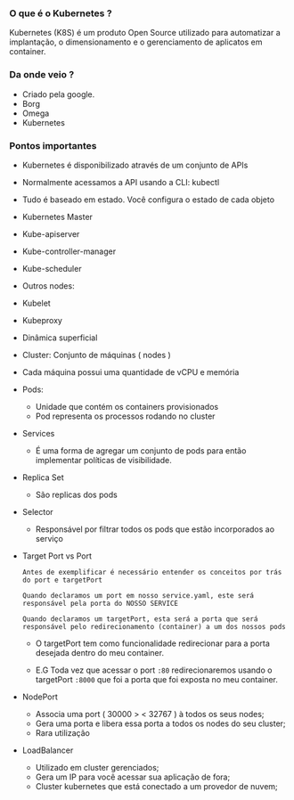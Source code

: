### O que é o Kubernetes ?
Kubernetes (K8S) é um produto Open Source utilizado para automatizar a implantação, o dimensionamento e o gerenciamento de aplicatos em container.

### Da onde veio ?
 - Criado pela google.
 - Borg
 - Omega
 - Kubernetes

### Pontos importantes
 - Kubernetes é disponibilizado através de um conjunto de APIs
 - Normalmente acessamos a API usando a CLI: kubectl
 - Tudo é baseado em estado. Você configura o estado de cada objeto
 - Kubernetes Master
 - Kube-apiserver
 - Kube-controller-manager
 - Kube-scheduler
 - Outros nodes:
 - Kubelet
 - Kubeproxy
 - Dinâmica superficial
 - Cluster: Conjunto de máquinas ( nodes )
 - Cada máquina possui uma quantidade de vCPU e memória

- Pods: 
   - Unidade que contém os containers provisionados
   - Pod representa os processos rodando no cluster

- Services
   - É uma forma de agregar um conjunto de pods para então implementar políticas de visibilidade.

- Replica Set
   -  São replicas dos pods

- Selector 
   - Responsável por filtrar todos os pods que estão incorporados ao serviço

- Target Port vs Port
   
   `Antes de exemplificar é necessário entender os conceitos por trás do port e targetPort`
   
   `Quando declaramos um port em nosso service.yaml, este será responsável pela porta do NOSSO SERVICE`

   `Quando declaramos um targetPort, esta será a porta que será responsável pelo redirecionamento (container) a um dos nossos pods`

   - O targetPort tem como funcionalidade redirecionar para a porta desejada dentro do meu container.
    
   - E.G Toda vez que acessar o port `:80` redirecionaremos usando o targetPort `:8000` que foi a porta 
   que foi exposta no meu container.

- NodePort
   -  Associa uma port ( 30000 > < 32767 ) à todos os seus nodes;
   -  Gera uma porta e libera essa porta a todos os nodes do seu cluster; 
   -  Rara utilização


- LoadBalancer
   - Utilizado em cluster gerenciados;
   - Gera um IP para você acessar sua aplicação de fora;
   - Cluster kubernetes que está conectado a um provedor de nuvem; 
